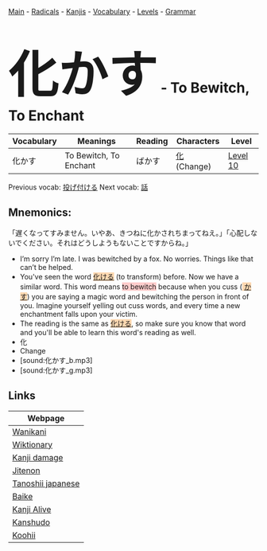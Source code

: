 <style> bigfont {font-size: 100px}</style>
[Main](../README.md) -
[Radicals](../radicals.md) -
[Kanjis](../kanjis.md) -
[Vocabulary](../vocabulary.md) -
[Levels](../levels.md) -
[Grammar](../grammar.md)
# <bigfont> 化かす</bigfont> - To Bewitch, To Enchant 

| Vocabulary | Meanings | Reading | Characters | Level |
| --- | --- | --- | --- | --- |
| 化かす | To Bewitch, To Enchant | ばかす |  [化](../kanjis/化.md) (Change) | [Level 10](../levels/wk_level10.md) |

Previous vocab: [投げ付ける](投げ付ける.md) Next vocab: [話](話.md) 

## Mnemonics:
「遅くなってすみません。いやあ、きつねに化かされちまってねえ。」「心配しないでください。それはどうしようもないことですからね。」
* I’m sorry I’m late. I was bewitched by a fox. No worries. Things like that can’t be helped.
* You've seen the word <span style="background-color:#fed8b1"> [化ける](https://jisho.org/search/化ける)</span> (to transform) before. Now we have a similar word. This word means <span style="background-color:#ffcccb"> to bewitch</span> because when you cuss (<span style="background-color:#fed8b1"> [かす](https://jisho.org/search/かす)</span>) you are saying a magic word and bewitching the person in front of you. Imagine yourself yelling out cuss words, and every time a new enchantment falls upon your victim.
* The reading is the same as <span style="background-color:#fed8b1"> [化ける](https://jisho.org/search/化ける)</span>, so make sure you know that word and you'll be able to learn this word's reading as well.
* 化
* Change
* [sound:化かす_b.mp3]
* [sound:化かす_g.mp3]


## Links 

| Webpage |
| --- |
| [Wanikani          ](https://www.wanikani.com/kanji/化かす) |
| [Wiktionary        ](https://en.wiktionary.org/wiki/化かす) |
| [Kanji damage      ](http://www.kanjidamage.com/kanji/search?utf8=✓&q=化かす) |
| [Jitenon           ](https://jitenon.com/kanji/化かす) |
| [Tanoshii japanese ](https://www.tanoshiijapanese.com/dictionary/kanji.cfm?k=化かす) |
| [Baike             ](https://baike.baidu.com/item/化かす) |
| [Kanji Alive       ](https://app.kanjialive.com/化かす) |
| [Kanshudo          ](https://www.kanshudo.com/searchmn?q=化かす) |
| [Koohii            ](https://kanji.koohii.com/study/kanji/化かす) |

